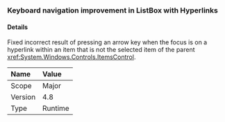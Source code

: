 ### Keyboard navigation improvement in ListBox with Hyperlinks

#### Details

Fixed incorrect result of pressing an arrow key when the focus is on a hyperlink within an item that is not the selected item of the parent <xref:System.Windows.Controls.ItemsControl>.

| Name    | Value       |
|:--------|:------------|
| Scope   |Major|
|Version|4.8|
|Type|Runtime|
